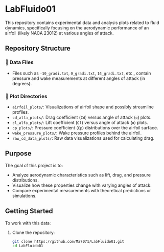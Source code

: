 # LabFluido01

This repository contains experimental data and analysis plots related to fluid dynamics, specifically focusing on the aerodynamic performance of an airfoil (likely NACA 23012) at various angles of attack.

## Repository Structure

### 📁 Data Files
- Files such as `-10_gradi.txt`, `0_gradi.txt`, `14_gradi.txt`, etc., contain pressure and wake measurements at different angles of attack (in degrees).

### 📁 Plot Directories
- `airfoil_plots/`: Visualizations of airfoil shape and possibly streamline profiles.
- `cd_alfa_plots/`: Drag coefficient (`Cd`) versus angle of attack (`α`) plots.
- `cl_alfa_plots/`: Lift coefficient (`Cl`) versus angle of attack (`α`) plots.
- `cp_plots/`: Pressure coefficient (`Cp`) distributions over the airfoil surface.
- `wake_pressure_plots/`: Wake pressure profiles behind the airfoil.
- `raw_cd_data_plots/`: Raw data visualizations used for calculating drag.

## Purpose

The goal of this project is to:

- Analyze aerodynamic characteristics such as lift, drag, and pressure distributions.
- Visualize how these properties change with varying angles of attack.
- Compare experimental measurements with theoretical predictions or simulations.

## Getting Started

To work with this data:
1. Clone the repository:
   ```bash
   git clone https://github.com/Ma7071/LabFluido01.git
   cd LabFluido01
